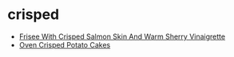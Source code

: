 # crisped

 * [Frisee With Crisped Salmon Skin And Warm Sherry Vinaigrette](../../index/f/frisee-with-crisped-salmon-skin-and-warm-sherry-vinaigrette-358320.json)
 * [Oven Crisped Potato Cakes](../../index/o/oven-crisped-potato-cakes.json)
